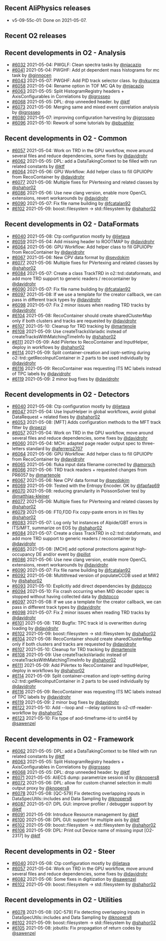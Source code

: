 ## Recent AliPhysics releases
- v5-09-55c-01: Done on 2021-05-07.
## Recent O2 releases
## Recent developments in O2 - Analysis
- [\#6032](https://github.com/AliceO2Group/AliceO2/pull/6032) 2021-05-04: PWGLF: Clean spectra tasks by [@njacazio](https://github.com/njacazio)
- [\#6041](https://github.com/AliceO2Group/AliceO2/pull/6041) 2021-05-04: PWGHF: Add pt dependent mass histograms for mc task by [@ginnocen](https://github.com/ginnocen)
- [\#6043](https://github.com/AliceO2Group/AliceO2/pull/6043) 2021-05-07: PWGHF: Add PID track selector class. by [@vkucera](https://github.com/vkucera)
- [\#6058](https://github.com/AliceO2Group/AliceO2/pull/6058) 2021-05-04: Rename option in TOF MC QA by [@njacazio](https://github.com/njacazio)
- [\#6063](https://github.com/AliceO2Group/AliceO2/pull/6063) 2021-05-05: Split HistogramRegistry headers + AxisConfigurables in Correlations  by [@jgrosseo](https://github.com/jgrosseo)
- [\#6068](https://github.com/AliceO2Group/AliceO2/pull/6068) 2021-05-05: DPL: drop unneeded header. by [@ktf](https://github.com/ktf)
- [\#6073](https://github.com/AliceO2Group/AliceO2/pull/6073) 2021-05-06: Merging same and mixed event correlation analysis by [@jgrosseo](https://github.com/jgrosseo)
- [\#6080](https://github.com/AliceO2Group/AliceO2/pull/6080) 2021-05-07: improving configuration harvesting by [@jgrosseo](https://github.com/jgrosseo)
- [\#6096](https://github.com/AliceO2Group/AliceO2/pull/6096) 2021-05-10: Rework of some tutorials by [@pbuehler](https://github.com/pbuehler)
## Recent developments in O2 - Common
- [\#6057](https://github.com/AliceO2Group/AliceO2/pull/6057) 2021-05-04: Work on TRD in the GPU workflow, move around several files and reduce dependencies, some fixes by [@davidrohr](https://github.com/davidrohr)
- [\#6062](https://github.com/AliceO2Group/AliceO2/pull/6062) 2021-05-05: DPL: add a DataTakingContext to be filled with run related constants by [@ktf](https://github.com/ktf)
- [\#6064](https://github.com/AliceO2Group/AliceO2/pull/6064) 2021-05-06: GPU Workflow: Add helper class to fill GPUIOPtr from RecoContainer by [@davidrohr](https://github.com/davidrohr)
- [\#6077](https://github.com/AliceO2Group/AliceO2/pull/6077) 2021-05-06: Multiple fixes for PVertexing and related classes by [@shahor02](https://github.com/shahor02)
- [\#6086](https://github.com/AliceO2Group/AliceO2/pull/6086) 2021-05-06: Use new clang version, enable more OpenCL extensions, revert workarounds by [@davidrohr](https://github.com/davidrohr)
- [\#6090](https://github.com/AliceO2Group/AliceO2/pull/6090) 2021-05-07: Fix file name building by [@fcatalan92](https://github.com/fcatalan92)
- [\#6102](https://github.com/AliceO2Group/AliceO2/pull/6102) 2021-05-09: boost::filesystem -> std::filesystem by [@shahor02](https://github.com/shahor02)
## Recent developments in O2 - DataFormats
- [\#6040](https://github.com/AliceO2Group/AliceO2/pull/6040) 2021-05-08: Ctp configuration mostly by [@lietava](https://github.com/lietava)
- [\#6059](https://github.com/AliceO2Group/AliceO2/pull/6059) 2021-05-04: Add missing header to ROOTMAP by [@davidrohr](https://github.com/davidrohr)
- [\#6064](https://github.com/AliceO2Group/AliceO2/pull/6064) 2021-05-06: GPU Workflow: Add helper class to fill GPUIOPtr from RecoContainer by [@davidrohr](https://github.com/davidrohr)
- [\#6067](https://github.com/AliceO2Group/AliceO2/pull/6067) 2021-05-06: New CPV data format by [@sevdokim](https://github.com/sevdokim)
- [\#6077](https://github.com/AliceO2Group/AliceO2/pull/6077) 2021-05-06: Multiple fixes for PVertexing and related classes by [@shahor02](https://github.com/shahor02)
- [\#6084](https://github.com/AliceO2Group/AliceO2/pull/6084) 2021-05-07: Create a class TrackTRD in o2::trd::dataformats, and add more TRD support to generic readers / recocontainer by [@davidrohr](https://github.com/davidrohr)
- [\#6090](https://github.com/AliceO2Group/AliceO2/pull/6090) 2021-05-07: Fix file name building by [@fcatalan92](https://github.com/fcatalan92)
- [\#6097](https://github.com/AliceO2Group/AliceO2/pull/6097) 2021-05-08: If we use a template for the creator callback, we can pass in different track types by [@davidrohr](https://github.com/davidrohr)
- [\#6098](https://github.com/AliceO2Group/AliceO2/pull/6098) 2021-05-07: Fix 2 minor issues when reading TRD tracks by [@davidrohr](https://github.com/davidrohr)
- [\#6104](https://github.com/AliceO2Group/AliceO2/pull/6104) 2021-05-08: RecoContainer should create sharedClusterMap only if both clusters and tracks are requested by [@davidrohr](https://github.com/davidrohr)
- [\#6107](https://github.com/AliceO2Group/AliceO2/pull/6107) 2021-05-10: Cleanup for TRD tracking by [@martenole](https://github.com/martenole)
- [\#6108](https://github.com/AliceO2Group/AliceO2/pull/6108) 2021-05-09: Use createTracksVariadic instead of createTracksWithMatchingTimeInfo by [@shahor02](https://github.com/shahor02)
- [\#6111](https://github.com/AliceO2Group/AliceO2/pull/6111) 2021-05-09: Add PVertex to RecoContainer and InputHelper, deploy in workflows by [@shahor02](https://github.com/shahor02)
- [\#6114](https://github.com/AliceO2Group/AliceO2/pull/6114) 2021-05-09: Split container-creation and ioptr-setting during o2::trd::getRecoInputContainer in 2 parts to be used individually by [@davidrohr](https://github.com/davidrohr)
- [\#6116](https://github.com/AliceO2Group/AliceO2/pull/6116) 2021-05-09: RecoContainer was requesting ITS MC labels instead of TPC labels by [@davidrohr](https://github.com/davidrohr)
- [\#6119](https://github.com/AliceO2Group/AliceO2/pull/6119) 2021-05-09: 2 minor bug fixes by [@davidrohr](https://github.com/davidrohr)
## Recent developments in O2 - Detectors
- [\#6040](https://github.com/AliceO2Group/AliceO2/pull/6040) 2021-05-08: Ctp configuration mostly by [@lietava](https://github.com/lietava)
- [\#6047](https://github.com/AliceO2Group/AliceO2/pull/6047) 2021-05-04: Use InputHelper in global workflows, avoid global DataRequest + related fixes by [@shahor02](https://github.com/shahor02)
- [\#6053](https://github.com/AliceO2Group/AliceO2/pull/6053) 2021-05-08: [MFT] Adds configuration methods to the MFT track fitter by [@rpezzi](https://github.com/rpezzi)
- [\#6057](https://github.com/AliceO2Group/AliceO2/pull/6057) 2021-05-04: Work on TRD in the GPU workflow, move around several files and reduce dependencies, some fixes by [@davidrohr](https://github.com/davidrohr)
- [\#6060](https://github.com/AliceO2Group/AliceO2/pull/6060) 2021-05-04: MCH: adapted page reader output spec to three-letters standard by [@aferrero2707](https://github.com/aferrero2707)
- [\#6064](https://github.com/AliceO2Group/AliceO2/pull/6064) 2021-05-06: GPU Workflow: Add helper class to fill GPUIOPtr from RecoContainer by [@davidrohr](https://github.com/davidrohr)
- [\#6065](https://github.com/AliceO2Group/AliceO2/pull/6065) 2021-05-06: fluka input data filename corrected by [@amorsch](https://github.com/amorsch)
- [\#6066](https://github.com/AliceO2Group/AliceO2/pull/6066) 2021-05-06: TRD track readers + requested changes from PR6057 by [@martenole](https://github.com/martenole)
- [\#6067](https://github.com/AliceO2Group/AliceO2/pull/6067) 2021-05-06: New CPV data format by [@sevdokim](https://github.com/sevdokim)
- [\#6069](https://github.com/AliceO2Group/AliceO2/pull/6069) 2021-05-09: Tested with the Entropy Encoder. OK by [@fapfap69](https://github.com/fapfap69)
- [\#6070](https://github.com/AliceO2Group/AliceO2/pull/6070) 2021-05-08: reducing granularity in PoissonSolver test by [@matthias-kleiner](https://github.com/matthias-kleiner)
- [\#6077](https://github.com/AliceO2Group/AliceO2/pull/6077) 2021-05-06: Multiple fixes for PVertexing and related classes by [@shahor02](https://github.com/shahor02)
- [\#6079](https://github.com/AliceO2Group/AliceO2/pull/6079) 2021-05-06: FT0,FDD Fix copy-paste errors in ini files by [@shahor02](https://github.com/shahor02)
- [\#6083](https://github.com/AliceO2Group/AliceO2/pull/6083) 2021-05-07: Log only 1st instances of Alpide/GBT errors in ITS/MFT, summarize on EOS by [@shahor02](https://github.com/shahor02)
- [\#6084](https://github.com/AliceO2Group/AliceO2/pull/6084) 2021-05-07: Create a class TrackTRD in o2::trd::dataformats, and add more TRD support to generic readers / recocontainer by [@davidrohr](https://github.com/davidrohr)
- [\#6085](https://github.com/AliceO2Group/AliceO2/pull/6085) 2021-05-08: [MCH] add optional protections against high-occupancy DE and/or event by [@pillot](https://github.com/pillot)
- [\#6086](https://github.com/AliceO2Group/AliceO2/pull/6086) 2021-05-06: Use new clang version, enable more OpenCL extensions, revert workarounds by [@davidrohr](https://github.com/davidrohr)
- [\#6090](https://github.com/AliceO2Group/AliceO2/pull/6090) 2021-05-07: Fix file name building by [@fcatalan92](https://github.com/fcatalan92)
- [\#6092](https://github.com/AliceO2Group/AliceO2/pull/6092) 2021-05-08: Multithread version of populateCCDB used at MW2 by [@shahor02](https://github.com/shahor02)
- [\#6093](https://github.com/AliceO2Group/AliceO2/pull/6093) 2021-05-10: Explicitly add direct dependencies by [@dstocco](https://github.com/dstocco)
- [\#6094](https://github.com/AliceO2Group/AliceO2/pull/6094) 2021-05-10: Fix crash occurring when MID decoder spec is stopped without having collected data by [@dstocco](https://github.com/dstocco)
- [\#6097](https://github.com/AliceO2Group/AliceO2/pull/6097) 2021-05-08: If we use a template for the creator callback, we can pass in different track types by [@davidrohr](https://github.com/davidrohr)
- [\#6098](https://github.com/AliceO2Group/AliceO2/pull/6098) 2021-05-07: Fix 2 minor issues when reading TRD tracks by [@davidrohr](https://github.com/davidrohr)
- [\#6101](https://github.com/AliceO2Group/AliceO2/pull/6101) 2021-05-08: TRD Bugfix: TPC track id is overwritten during loading by [@davidrohr](https://github.com/davidrohr)
- [\#6102](https://github.com/AliceO2Group/AliceO2/pull/6102) 2021-05-09: boost::filesystem -> std::filesystem by [@shahor02](https://github.com/shahor02)
- [\#6104](https://github.com/AliceO2Group/AliceO2/pull/6104) 2021-05-08: RecoContainer should create sharedClusterMap only if both clusters and tracks are requested by [@davidrohr](https://github.com/davidrohr)
- [\#6107](https://github.com/AliceO2Group/AliceO2/pull/6107) 2021-05-10: Cleanup for TRD tracking by [@martenole](https://github.com/martenole)
- [\#6108](https://github.com/AliceO2Group/AliceO2/pull/6108) 2021-05-09: Use createTracksVariadic instead of createTracksWithMatchingTimeInfo by [@shahor02](https://github.com/shahor02)
- [\#6111](https://github.com/AliceO2Group/AliceO2/pull/6111) 2021-05-09: Add PVertex to RecoContainer and InputHelper, deploy in workflows by [@shahor02](https://github.com/shahor02)
- [\#6114](https://github.com/AliceO2Group/AliceO2/pull/6114) 2021-05-09: Split container-creation and ioptr-setting during o2::trd::getRecoInputContainer in 2 parts to be used individually by [@davidrohr](https://github.com/davidrohr)
- [\#6116](https://github.com/AliceO2Group/AliceO2/pull/6116) 2021-05-09: RecoContainer was requesting ITS MC labels instead of TPC labels by [@davidrohr](https://github.com/davidrohr)
- [\#6119](https://github.com/AliceO2Group/AliceO2/pull/6119) 2021-05-09: 2 minor bug fixes by [@davidrohr](https://github.com/davidrohr)
- [\#6122](https://github.com/AliceO2Group/AliceO2/pull/6122) 2021-05-10: Add --loop and --delay options to o2-ctf-reader-workflow by [@shahor02](https://github.com/shahor02)
- [\#6123](https://github.com/AliceO2Group/AliceO2/pull/6123) 2021-05-10: Fix type of aod-timeframe-id to uint64 by [@sawenzel](https://github.com/sawenzel)
## Recent developments in O2 - Framework
- [\#6062](https://github.com/AliceO2Group/AliceO2/pull/6062) 2021-05-05: DPL: add a DataTakingContext to be filled with run related constants by [@ktf](https://github.com/ktf)
- [\#6063](https://github.com/AliceO2Group/AliceO2/pull/6063) 2021-05-05: Split HistogramRegistry headers + AxisConfigurables in Correlations  by [@jgrosseo](https://github.com/jgrosseo)
- [\#6068](https://github.com/AliceO2Group/AliceO2/pull/6068) 2021-05-05: DPL: drop unneeded header. by [@ktf](https://github.com/ktf)
- [\#6071](https://github.com/AliceO2Group/AliceO2/pull/6071) 2021-05-05: AliECS dump: parametrize session id by [@knopers8](https://github.com/knopers8)
- [\#6072](https://github.com/AliceO2Group/AliceO2/pull/6072) 2021-05-06: DPL: allow for custom channel selection in multi output proxy by [@knopers8](https://github.com/knopers8)
- [\#6078](https://github.com/AliceO2Group/AliceO2/pull/6078) 2021-05-08: [QC-579] Fix detecting overlapping inputs in DataSpecUtils::includes and Data Sampling by [@knopers8](https://github.com/knopers8)
- [\#6087](https://github.com/AliceO2Group/AliceO2/pull/6087) 2021-05-07: DPL GUI: improve profiler / debugger support by [@ktf](https://github.com/ktf)
- [\#6091](https://github.com/AliceO2Group/AliceO2/pull/6091) 2021-05-09: Introduce Resource management by [@ktf](https://github.com/ktf)
- [\#6100](https://github.com/AliceO2Group/AliceO2/pull/6100) 2021-05-08: DPL GUI: support for multiple axis by [@ktf](https://github.com/ktf)
- [\#6102](https://github.com/AliceO2Group/AliceO2/pull/6102) 2021-05-09: boost::filesystem -> std::filesystem by [@shahor02](https://github.com/shahor02)
- [\#6106](https://github.com/AliceO2Group/AliceO2/pull/6106) 2021-05-09: DPL: Print out Device name of missing input [O2-2317] by [@ktf](https://github.com/ktf)
## Recent developments in O2 - Steer
- [\#6040](https://github.com/AliceO2Group/AliceO2/pull/6040) 2021-05-08: Ctp configuration mostly by [@lietava](https://github.com/lietava)
- [\#6057](https://github.com/AliceO2Group/AliceO2/pull/6057) 2021-05-04: Work on TRD in the GPU workflow, move around several files and reduce dependencies, some fixes by [@davidrohr](https://github.com/davidrohr)
- [\#6082](https://github.com/AliceO2Group/AliceO2/pull/6082) 2021-05-06: Some fixes in digitization by [@sawenzel](https://github.com/sawenzel)
- [\#6102](https://github.com/AliceO2Group/AliceO2/pull/6102) 2021-05-09: boost::filesystem -> std::filesystem by [@shahor02](https://github.com/shahor02)
## Recent developments in O2 - Utilities
- [\#6078](https://github.com/AliceO2Group/AliceO2/pull/6078) 2021-05-08: [QC-579] Fix detecting overlapping inputs in DataSpecUtils::includes and Data Sampling by [@knopers8](https://github.com/knopers8)
- [\#6102](https://github.com/AliceO2Group/AliceO2/pull/6102) 2021-05-09: boost::filesystem -> std::filesystem by [@shahor02](https://github.com/shahor02)
- [\#6105](https://github.com/AliceO2Group/AliceO2/pull/6105) 2021-05-08: jobutils: Fix propagation of return codes by [@sawenzel](https://github.com/sawenzel)
